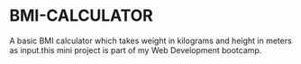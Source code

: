 # BMI-CALCULATOR
A basic BMI calculator which takes weight in kilograms and height in meters as input.this mini project is part of my Web Development bootcamp.
